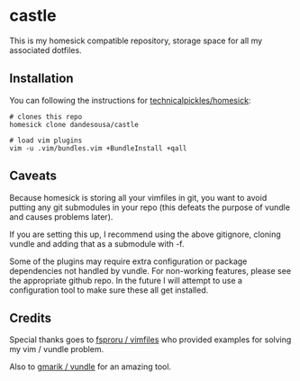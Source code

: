 # castle

This is my homesick compatible repository, storage space for all my associated dotfiles.

## Installation 

You can following the instructions for [technicalpickles/homesick](https://github.com/technicalpickles/homesick):

```
# clones this repo
homesick clone dandesousa/castle

# load vim plugins
vim -u .vim/bundles.vim +BundleInstall +qall
```

## Caveats

Because homesick is storing all your vimfiles in git, you want to avoid putting any git submodules in your repo (this defeats the purpose of vundle and causes problems later).

If you are setting this up, I recommend using the above gitignore, cloning vundle and adding that as a submodule with -f.

Some of the plugins may require extra configuration or package dependencies not handled by vundle. For non-working features, please see the appropriate github repo. In the future I will attempt to use a configuration tool to make sure these all get installed. 

## Credits

Special thanks goes to [fsproru / vimfiles](https://github.com/fsproru/vimfiles) who provided examples for solving my vim / vundle problem.

Also to [gmarik / vundle](https://github.com/gmarik/vundle) for an amazing tool.
